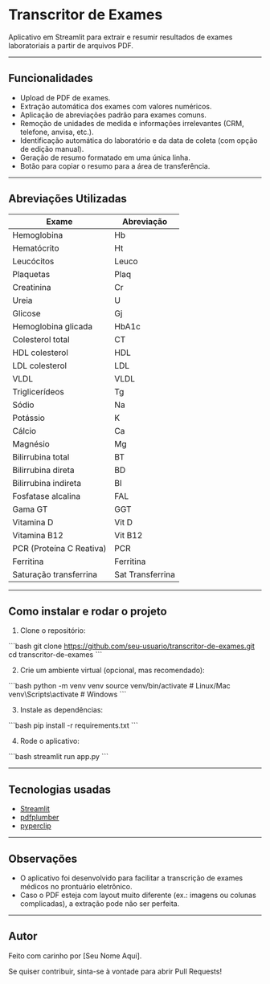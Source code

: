 
# Transcritor de Exames

Aplicativo em Streamlit para extrair e resumir resultados de exames laboratoriais a partir de arquivos PDF.

---

## Funcionalidades

- Upload de PDF de exames.
- Extração automática dos exames com valores numéricos.
- Aplicação de abreviações padrão para exames comuns.
- Remoção de unidades de medida e informações irrelevantes (CRM, telefone, anvisa, etc.).
- Identificação automática do laboratório e da data de coleta (com opção de edição manual).
- Geração de resumo formatado em uma única linha.
- Botão para copiar o resumo para a área de transferência.

---

## Abreviações Utilizadas

| Exame                    | Abreviação         |
|---------------------------|--------------------|
| Hemoglobina               | Hb                 |
| Hematócrito               | Ht                 |
| Leucócitos                | Leuco              |
| Plaquetas                 | Plaq               |
| Creatinina                | Cr                 |
| Ureia                     | U                  |
| Glicose                   | Gj                 |
| Hemoglobina glicada       | HbA1c              |
| Colesterol total          | CT                 |
| HDL colesterol            | HDL                |
| LDL colesterol            | LDL                |
| VLDL                      | VLDL               |
| Triglicerídeos            | Tg                 |
| Sódio                     | Na                 |
| Potássio                  | K                  |
| Cálcio                    | Ca                 |
| Magnésio                  | Mg                 |
| Bilirrubina total         | BT                 |
| Bilirrubina direta        | BD                 |
| Bilirrubina indireta      | BI                 |
| Fosfatase alcalina        | FAL                |
| Gama GT                   | GGT                |
| Vitamina D                | Vit D              |
| Vitamina B12              | Vit B12            |
| PCR (Proteína C Reativa)  | PCR                |
| Ferritina                 | Ferritina          |
| Saturação transferrina    | Sat Transferrina   |

---

## Como instalar e rodar o projeto

1. Clone o repositório:

\`\`\`bash
git clone https://github.com/seu-usuario/transcritor-de-exames.git
cd transcritor-de-exames
\`\`\`

2. Crie um ambiente virtual (opcional, mas recomendado):

\`\`\`bash
python -m venv venv
source venv/bin/activate  # Linux/Mac
venv\Scripts\activate   # Windows
\`\`\`

3. Instale as dependências:

\`\`\`bash
pip install -r requirements.txt
\`\`\`

4. Rode o aplicativo:

\`\`\`bash
streamlit run app.py
\`\`\`

---

## Tecnologias usadas

- [Streamlit](https://streamlit.io/)
- [pdfplumber](https://github.com/jsvine/pdfplumber)
- [pyperclip](https://pyperclip.readthedocs.io/en/latest/)

---

## Observações

- O aplicativo foi desenvolvido para facilitar a transcrição de exames médicos no prontuário eletrônico.
- Caso o PDF esteja com layout muito diferente (ex.: imagens ou colunas complicadas), a extração pode não ser perfeita.

---

## Autor

Feito com carinho por [Seu Nome Aqui].

Se quiser contribuir, sinta-se à vontade para abrir Pull Requests!
